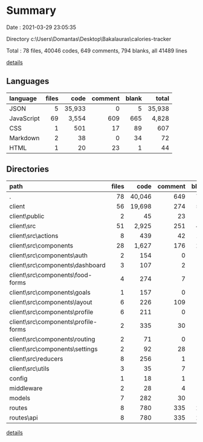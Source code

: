 # Summary

Date : 2021-03-29 23:05:35

Directory c:\Users\Domantas\Desktop\Bakalauras\calories-tracker

Total : 78 files,  40046 codes, 649 comments, 794 blanks, all 41489 lines

[details](details.md)

## Languages
| language | files | code | comment | blank | total |
| :--- | ---: | ---: | ---: | ---: | ---: |
| JSON | 5 | 35,933 | 0 | 5 | 35,938 |
| JavaScript | 69 | 3,554 | 609 | 665 | 4,828 |
| CSS | 1 | 501 | 17 | 89 | 607 |
| Markdown | 2 | 38 | 0 | 34 | 72 |
| HTML | 1 | 20 | 23 | 1 | 44 |

## Directories
| path | files | code | comment | blank | total |
| :--- | ---: | ---: | ---: | ---: | ---: |
| . | 78 | 40,046 | 649 | 794 | 41,489 |
| client | 56 | 19,698 | 274 | 527 | 20,499 |
| client\public | 2 | 45 | 23 | 2 | 70 |
| client\src | 51 | 2,925 | 251 | 490 | 3,666 |
| client\src\actions | 8 | 439 | 42 | 102 | 583 |
| client\src\components | 28 | 1,627 | 176 | 239 | 2,042 |
| client\src\components\auth | 2 | 154 | 0 | 18 | 172 |
| client\src\components\dashboard | 3 | 107 | 2 | 21 | 130 |
| client\src\components\food-forms | 4 | 274 | 7 | 62 | 343 |
| client\src\components\goals | 1 | 157 | 0 | 21 | 178 |
| client\src\components\layout | 6 | 226 | 109 | 43 | 378 |
| client\src\components\profile | 6 | 211 | 0 | 20 | 231 |
| client\src\components\profile-forms | 2 | 335 | 30 | 28 | 393 |
| client\src\components\routing | 2 | 71 | 0 | 9 | 80 |
| client\src\components\settings | 2 | 92 | 28 | 17 | 137 |
| client\src\reducers | 8 | 256 | 1 | 33 | 290 |
| client\src\utils | 3 | 35 | 7 | 6 | 48 |
| config | 1 | 18 | 1 | 4 | 23 |
| middleware | 2 | 28 | 4 | 5 | 37 |
| models | 7 | 282 | 30 | 23 | 335 |
| routes | 8 | 780 | 335 | 223 | 1,338 |
| routes\api | 8 | 780 | 335 | 223 | 1,338 |

[details](details.md)